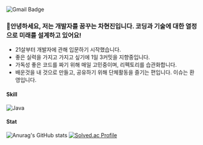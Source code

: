 ![Gmail Badge](https://img.shields.io/badge/hyunn4270@gmail.com-D14836?style=flat&logo=Gmail&logoColor=white)
### 👋안녕하세요, 저는 개발자를 꿈꾸는 차현진입니다. 코딩과 기술에 대한 열정으로 미래를 설계하고 있어요!

- 21살부터 개발자에 관해 입문하기 시작했습니다.
- 좋은 실력을 가지고 가지고 싶기에 1일 3커밋을 지향중입니다.
- 가독성 좋은 코드를 짜기 위해 매일 고민중이며, 리펙토리를 습관화합니다.
- 배운것을 내 것으로 만들고, 공유하기 위해 단체활동을 즐기는 편입니다. 이슈는 환영입니다.

#### Skill
![Java](https://img.shields.io/badge/java-%23ED8B00.svg?style=for-the-badge&logo=java&logoColor=white)

#### Stat
![Anurag's GitHub stats](https://github-readme-stats.vercel.app/api?username=hyunjin4270&theme=onedark&show_icons=true)
[![Solved.ac Profile](http://mazassumnida.wtf/api/v2/generate_badge?boj=gugugu04)](https://solved.ac/gugugu04/)
